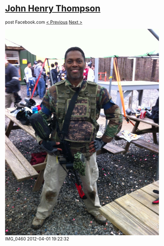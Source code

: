 # [John Henry Thompson](../README.md)
post Facebook.com
[< Previous](2012-04-01-4.md) [Next >](2012-04-01-6.md)

[![](../media/2012-04-01/Paintball-14th-B-day-IMG_0460.jpg)](../README.md)
IMG_0460
2012-04-01 19:22:32